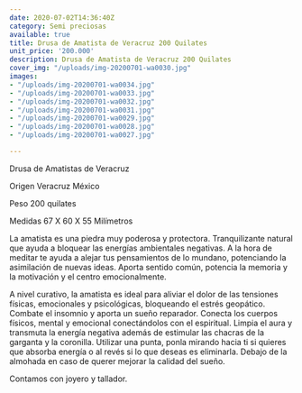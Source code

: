 ```yaml
---
date: 2020-07-02T14:36:40Z
category: Semi preciosas
available: true
title: Drusa de Amatista de Veracruz 200 Quilates
unit_price: '200.000'
description: Drusa de Amatista de Veracruz 200 Quilates
cover_img: "/uploads/img-20200701-wa0030.jpg"
images:
- "/uploads/img-20200701-wa0034.jpg"
- "/uploads/img-20200701-wa0033.jpg"
- "/uploads/img-20200701-wa0032.jpg"
- "/uploads/img-20200701-wa0031.jpg"
- "/uploads/img-20200701-wa0029.jpg"
- "/uploads/img-20200701-wa0028.jpg"
- "/uploads/img-20200701-wa0027.jpg"

---
```

Drusa de Amatistas de Veracruz

Origen Veracruz México

Peso 200 quilates

Medidas 67 X 60 X 55 Milímetros

La amatista es una piedra muy poderosa y protectora. Tranquilizante natural que ayuda a bloquear las energías ambientales negativas. A la hora de meditar te ayuda a alejar tus pensamientos de lo mundano, potenciando la asimilación de nuevas ideas. Aporta sentido común, potencia la memoria y la motivación y el centro emocionalmente.

A nivel curativo, la amatista es ideal para aliviar el dolor de las tensiones físicas, emocionales y psicológicas, bloqueando el estrés geopático. Combate el insomnio y aporta un sueño reparador. Conecta los cuerpos físicos, mental y emocional conectándolos con el espiritual. Limpia el aura y transmuta la energía negativa además de estimular las chacras de la garganta y la coronilla. Utilizar una punta, ponla mirando hacia ti si quieres que absorba energía o al revés si lo que deseas es eliminarla. Debajo de la almohada en caso de querer mejorar la calidad del sueño.

Contamos con joyero y tallador.